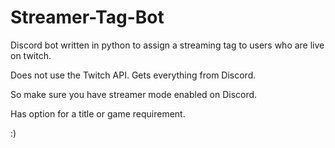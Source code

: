 # Streamer-Tag-Bot
Discord bot written in python to assign a streaming tag to users who are live on twitch.

Does not use the Twitch API. Gets everything from Discord.

So make sure you have streamer mode enabled on Discord.

Has option for a title or game requirement.

:)
